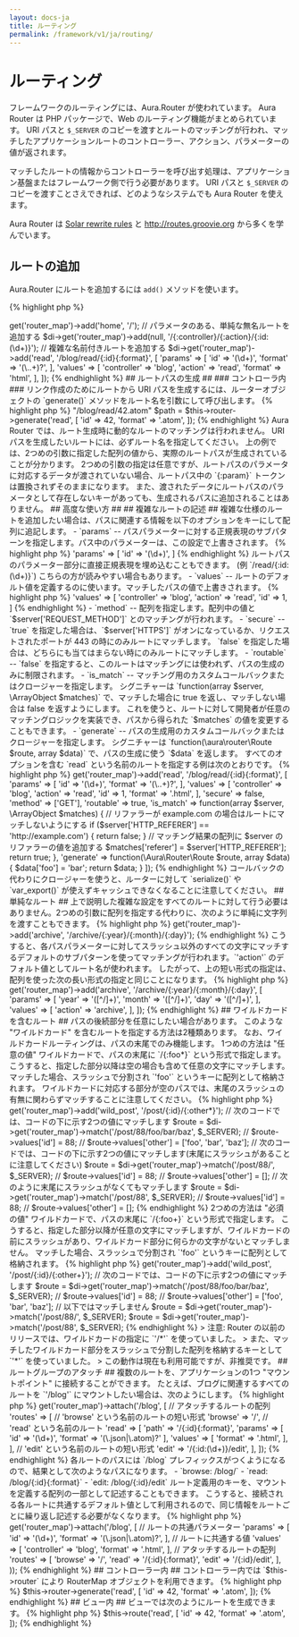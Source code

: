 ```yaml
---
layout: docs-ja
title: ルーティング
permalink: /framework/v1/ja/routing/
---
```


# ルーティング #

フレームワークのルーティングには、Aura.Router が使われています。
Aura Router は PHP パッケージで、Web のルーティング機能がまとめられています。
URI パスと `$_SERVER` のコピーを渡すとルートのマッチングが行われ、マッチしたアプリケーションルートのコントローラー、アクション、パラメーターの値が返されます。

マッチしたルートの情報からコントローラーを呼び出す処理は、アプリケーション基盤またはフレームワーク側で行う必要があります。
URI パスと `$_SERVER` のコピーを渡すことさえできれば、どのようなシステムでも Aura Router を使えます。

Aura Router は [Solar rewrite
rules](http://solarphp.com/manual/dispatch-cycle.rewrite-rules) と
<http://routes.groovie.org> から多くを学んでいます。

## ルートの追加 ##

Aura.Router にルートを追加するには `add()` メソッドを使います。

{% highlight php %}
<?php
// パラメータなしの単純な名前付きルートを追加する
$di->get('router_map')->add('home', '/');

// パラメータのある、単純な無名ルートを追加する
$di->get('router_map')->add(null, '/{:controller}/{:action}/{:id:(\d+)}');

// 複雑な名前付きルートを追加する
$di->get('router_map')->add('read', '/blog/read/{:id}{:format}', [
    'params' => [
        'id'     => '(\d+)',
        'format' => '(\..+)?',
    ],
    'values' => [
        'controller' => 'blog',
        'action'     => 'read',
        'format'     => 'html',
    ],
]);
{% endhighlight %}

## ルートパスの生成 ##

### コントローラ内 ###

リンク作成のためにルートから URI パスを生成するには、ルーターオブジェクトの `generate()` メソッドをルート名を引数にして呼び出します。

{% highlight php %}
<?php
// $path => "/blog/read/42.atom"
$path = $this->router->generate('read', [
    'id' => 42,
    'format' => '.atom',
]);
{% endhighlight %}

Aura Router では、ルート生成時に動的なルートのマッチングは行われません。
URI パスを生成したいルートには、必ずルート名を指定してください。

上の例では、2つめの引数に指定した配列の値から、実際のルートパスが生成されていることが分かります。
2つめの引数の指定は任意ですが、ルートパスのパラメータに対応するデータが渡されていない場合、ルートパス中の `{:param}` トークンは置換されずそのままになります。
また、渡されたデータにルートパスのパラメータとして存在しないキーがあっても、生成されるパスに追加されることはありません。

## 高度な使い方 ##

## 複雑なルートの記述 ##

複雑な仕様のルートを追加したい場合は、パスに関連する情報を以下のオプションをキーにして配列に追記します。

- `params` -- パスパラメーターに対する正規表現のサブパターンを指定します。パス中のパラメーターは、この設定で上書きされます。

{% highlight php %}
'params' => [
    'id' => '(\d+)',
]
{% endhighlight %}

  ルートパスのパラメーター部分に直接正規表現を埋め込むこともできます。
  (例 `/read/{:id:(\d+)}`)
  こちらの方が読みやすい場合もあります。

- `values` -- ルートのデフォルト値を定義するのに使います。マッチしたパスの値で上書きされます。

{% highlight php %}
'values' => [
    'controller' => 'blog',
    'action' => 'read',
    'id' => 1,
]
{% endhighlight %}

- `method` -- 配列を指定します。配列中の値と `$server['REQUEST_METHOD']` とのマッチングが行われます。

- `secure` -- `true` を指定した場合は、`$server['HTTPS']` がオンになっているか、リクエストされたポートが 443 の時にのみルートにマッチします。
`false` を指定した場合は、どちらにも当てはまらない時にのみルートにマッチします。

- `routable` -- `false` を指定すると、このルートはマッチングには使われず、パスの生成のみに制限されます。

- `is_match` -- マッチング用のカスタムコールバックまたはクロージャーを指定します。
シグニチャーは `function(array $server, \ArrayObject $matches)` で、マッチした場合に true を返し、マッチしない場合は false を返すようにします。
これを使うと、ルートに対して開発者が任意のマッチングロジックを実装でき、パスから得られた `$matches` の値を変更することもできます。

- `generate` -- パスの生成用のカスタムコールバックまたはクロージャーを指定します。
シグニチャーは `function(\aura\router\Route $route, array $data)` で、パスの生成に使う `$data` を返します。

すべてのオプションを含む `read` という名前のルートを指定する例は次のとおりです。

{% highlight php %}
<?php
$di->get('router_map')->add('read', '/blog/read/{:id}{:format}', [
    'params' => [
        'id' => '(\d+)',
        'format' => '(\..+)?',
    ],
    'values' => [
        'controller' => 'blog',
        'action' => 'read',
        'id' => 1,
        'format' => '.html',
    ],
    'secure' => false,
    'method' => ['GET'],
    'routable' => true,
    'is_match' => function(array $server, \ArrayObject $matches) {

        // リファラーが example.com の場合はルートにマッチしないようにする
        if ($server['HTTP_REFERER'] == 'http://example.com') {
            return false;
        }

        // マッチング結果の配列に $server のリファラーの値を追加する
        $matches['referer'] = $server['HTTP_REFERER'];
        return true;

    },
    'generate' => function(\Aura\Router\Route $route, array $data) {
        $data['foo'] = 'bar';
        return $data;
    }
]);
{% endhighlight %}


コールバックの代わりにクロージャーを使うと、ルーターに対して `serialize()` や `var_export()` が使えずキャッシュできなくなることに注意してください。


## 単純なルート ##

上で説明した複雑な設定をすべてのルートに対して行う必要はありません。2つめの引数に配列を指定する代わりに、次のように単純に文字列を渡すこともできます。


{% highlight php %}
<?php
$di->get('router_map')->add('archive', '/archive/{:year}/{:month}/{:day}');
{% endhighlight %}

こうすると、各パスパラメーターに対してスラッシュ以外のすべての文字にマッチするデフォルトのサブパターンを使ってマッチングが行われます。`'action'` のデフォルト値としてルート名が使われます。
したがって、上の短い形式の指定は、配列を使った次の長い形式の指定と同じことになります。

{% highlight php %}
<?php
$di->get('router_map')->add('archive', '/archive/{:year}/{:month}/{:day}', [
    'params' => [
        'year'  => '([^/]+)',
        'month' => '([^/]+)',
        'day'   => '([^/]+)',
    ],
    'values' => [
        'action' => 'archive',
    ],
]);
{% endhighlight %}

## ワイルドカードを含むルート ##

パスの後続部分を任意にしたい場合があります。
このような "ワイルドカード" を含むルートを指定する方法は2種類あります。
なお、ワイルドカードルーティングは、パスの末尾でのみ機能します。

1つめの方法は "任意の値" ワイルドカードで、パスの末尾に `/{:foo*}` という形式で指定します。
こうすると、指定した部分以降は空の場合も含めて任意の文字にマッチします。
マッチした場合、スラッシュで分割され `'foo'` というキーに配列として格納されます。
ワイルドカードに対応する部分が空のパスでは、末尾のスラッシュの有無に関わらずマッチすることに注意してください。

{% highlight php %}
<?php
$di->get('router_map')->add('wild_post', '/post/{:id}/{:other*}');

// 次のコードでは、コードの下に示す2つの値にマッチします
$route = $di->get('router_map')->match('/post/88/foo/bar/baz', $_SERVER);
// $route->values['id'] = 88;
// $route->values['other'] = ['foo', 'bar', 'baz'];

// 次のコードでは、コードの下に示す2つの値にマッチします(末尾にスラッシュがあることに注意してください)
$route = $di->get('router_map')->match('/post/88/', $_SERVER);
// $route->values['id'] = 88;
// $route->values['other'] = [];

// 次のように末尾にスラッシュがなくてもマッチします
$route = $di->get('router_map')->match('/post/88', $_SERVER);
// $route->values['id'] = 88;
// $route->values['other'] = [];
{% endhighlight %}

2つめの方法は "必須の値" ワイルドカードで、パスの末尾に `/{:foo+}` という形式で指定します。
こうすると、指定した部分以降が任意の文字にマッチしますが、ワイルドカードの前にスラッシュがあり、ワイルドカード部分に何らかの文字がないとマッチしません。
マッチした場合、スラッシュで分割され `'foo'` というキーに配列として格納されます。

{% highlight php %}
<?php
$di->get('router_map')->add('wild_post', '/post/{:id}/{:other+}');

// 次のコードでは、コードの下に示す2つの値にマッチします
$route = $di->get('router_map')->match('/post/88/foo/bar/baz', $_SERVER);
// $route->values['id'] = 88;
// $route->values['other'] = ['foo', 'bar', 'baz'];

// 以下ではマッチしません
$route = $di->get('router_map')->match('/post/88/', $_SERVER);
$route = $di->get('router_map')->match('/post/88', $_SERVER);
{% endhighlight %}


> 注意: Router の以前のリリースでは、ワイルドカードの指定に `'/*'` を使っていました。
> また、マッチしたワイルドカード部分をスラッシュで分割した配列を格納するキーとして `'*'` を使っていました。
> この動作は現在も利用可能ですが、非推奨です。


## ルートグループのアタッチ ##

複数のルートを、アプリケーションの1つ "マウントポイント" に接続することができます。
たとえば、ブログに関連するすべてのルートを `'/blog'` にマウントしたい場合は、次のようにします。

{% highlight php %}
<?php
$di->get('router_map')->attach('/blog', [

    // アタッチするルートの配列
    'routes' => [

        // 'browse' という名前のルートの短い形式
        'browse' => '/',

        // 'read' という名前のルート
        'read' => [
            'path' => '/{:id}{:format}',
            'params' => [
                'id'     => '(\d+)',
                'format' => '(\.json|\.atom)?'
            ],
            'values' => [
                'format' => '.html',
            ],
        ],

        // 'edit' という名前のルートの短い形式
        'edit' => '/{:id:(\d+)}/edit',
    ],
]);
{% endhighlight %}


各ルートのパスには `/blog` プレフィックスがつくようになるので、結果として次のようなパスになります。

- `browse: /blog/`
- `read:   /blog/{:id}{:format}`
- `edit:   /blog/{:id}/edit`

ルート定義用のキーを、マウントを定義する配列の一部として記述することもできます。
こうすると、接続される各ルートに共通するデフォルト値として利用されるので、同じ情報をルートごとに繰り返し記述する必要がなくなります。

{% highlight php %}
<?php
$di->get('router_map')->attach('/blog', [

    // ルートの共通パラメーター
    'params' => [
        'id'     => '(\d+)',
        'format' => '(\.json|\.atom)?',
    ],

    // ルートに共通する値
    'values' => [
        'controller' => 'blog',
        'format'     => '.html',
    ],

    // アタッチするルートの配列
    'routes' => [
        'browse' => '/',
        'read'   => '/{:id}{:format}',
        'edit'   => '/{:id}/edit',
    ],
));
{% endhighlight %}

## コントローラー内 ##

コントローラー内では `$this->router` により RouterMap オブジェクトを利用できます。

{% highlight php %}
$this->router->generate('read', [
    'id' => 42,
    'format' => '.atom',
]);
{% endhighlight %}

## ビュー内 ##

ビューでは次のようにルートを生成できます。

{% highlight php %}
$this->route('read', [
    'id' => 42,
    'format' => '.atom',
]);
{% endhighlight %}
